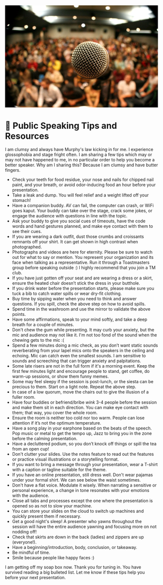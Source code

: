 ![](https://github.com/vaishnavitv/miniature-guide/blob/main/Glassophobia.jpg)

# :loudspeaker: Public Speaking Tips and Resources


I am clumsy and always have Murphy's law kicking in for me. I experience glossophobia and stage fright often. I am sharing a few tips which may or may not have happened to me, in no particular order to help you become a better speaker.
Why am I sharing this? Because I am clumsy and have butter fingers.
* Check your teeth for food residue, your nose and nails for chipped nail paint, and your breath, or avoid odor-inducing food an hour before your presentation.
* Take a leak and dump. You will feel relief and a weight lifted off your stomach!
* Have a companion buddy. AV can fail, the computer can crash, or WiFi goes kaput. Your buddy can take over the stage, crack some jokes, or engage the audience with questions in line with the topic.
* Ask your buddy to give you social cues of timeouts, have the code words and hand gestures planned, and make eye contact with them to see their cues.
* If you are wearing a dark outfit, dust those crumbs and croissants remnants off your shirt. It can get shown in high contrast when photographed.
* Photographs and videos are here for eternity. Please be sure to watch out for what to say or mention. You represent your organization and its face when talking as a representative. Run it through a Toastmasters group before speaking outside :) I highly recommend that you join a TM club.
* If you have just gotten off your seat and are wearing a dress or a skirt, ensure the heated chair doesn’t stick the dress in your butthole.
* If you drink water before the presentation starts, please make sure you tuck a bib to catch water spills or wear dry-fit clothing.
* Buy time by sipping water when you need to think and answer questions. If you spill, check the above step on how to avoid spills.
* Spend time in the washroom and use the mirror to validate the above points.
* Have some affirmations, speak to your mind softly, and take a deep breath for a couple of minutes.
* Don't chew the gum while presenting. It may curb your anxiety, but the mic and audience may not like it. I'm not too fond of the sound when the chewing gets to the mic :(
* Spend a few minutes doing a mic check, as you don’t want static sounds reverberating from your lapel mics onto the speakers in the ceiling and echoing. Mic can catch even the smallest sounds. I am sensitive to sounds and screeching that can trigger anxiety and palpitations.
* Some late risers are not in the full form if it's a morning event. Keep the first few minutes light and encourage people to stand, get coffee, do warm-up sessions, or show them funny memes.
* Some may feel sleepy if the session is post-lunch, or the siesta can be precious to them. Start on a light note. Repeat the above step.
* In case of a low quorum, move the chairs out to give the illusion of a fuller room.
* Have four buddies or befriend/bribe *wink* 3-4 people before the session and make them sit in each direction. You can make eye contact with them; that way, you cover the whole room.
* Ensure the room is neither too cold nor too warm. People can lose attention if it’s not the optimum temperature.
* Have a song play in your earphone based on the beats of the speech. Pop music or metal to get the tempo up, Jazz to bring you in the zone before the calming presentation.
* Have a decluttered podium, so you don’t knock off things or spill the tea from an open cup!
* Don't clutter your slides. Use the notes feature to read out the features or practice visual illustrations or a storytelling format.
* If you want to bring a message through your presentation, wear a T-shirt with a caption or tagline suitable for the theme.
* If you have an online presentation, still dress well. Don't wear pajamas under your formal shirt. We can see below the waist sometimes. 
* Don't have a flat voice. Modulate it wisely. When narrating a sensitive or personal experience, a change in tone resonates with your emotions with the audience.
* Close all tabs and processes except the one where the presentation is opened so as not to slow your machine.
* You can store your slides on the cloud to switch up machines and quickly present them if necessary.
* Get a good night's sleep! A presenter who yawns throughout the session will have the entire audience yawning and focusing more on not nodding off!
* Check that skirts are down in the back (ladies) and zippers are up (everyone!).
* Have a beginning/introduction, body, conclusion, or takeaway.
* Be mindful of time.
* Smile because people like happy faces :)

I am getting off my soap box now. Thank you for tuning in. You have survived reading a big bulleted list.
Let me know if these tips help you before your next presentation.
